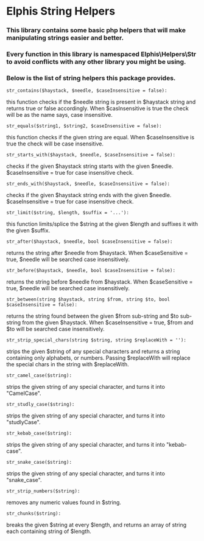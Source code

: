 # Elphis String Helpers

### This library contains some basic php helpers that will make manipulating strings easier and better.
### Every function in this library is namespaced Elphis\Helpers\Str to avoid conflicts with any other library you might be using.

### Below is the list of string helpers this package provides.
```
str_contains($haystack, $needle, $caseInsensitive = false):
```
this function checks if the $needle string is present in $haystack string and returns true or false accordingly. When $casInsensitive is true the check will be as the name says, case insensitive. 

```
str_equals($string1, $string2, $caseInsensitive = false):
```
this function checks if the given string are equal. When $caseInsensitive is true the check will be case insensitive.

```
str_starts_with($haystack, $needle, $caseInsensitive = false):
```
checks if the given $haystack string starts with the given $needle. $caseInsensitive = true for case insensitive check.

``` 
str_ends_with($haystack, $needle, $caseInsensitive = false):
```
checks if the given $haystack string ends with the given $needle. $caseInsensitive = true for case insensitive check.

``` 
str_limit($string, $length, $suffix = '...'):
```
this function limits/splice the $string at the given $length and suffixes it with the given $suffix.

``` 
str_after($haystack, $needle, bool $caseInsensitive = false):
```
returns the string after $needle from $haystack. When $caseSensitive = true, $needle will be searched case insensitively.

```
str_before($haystack, $needle, bool $caseInsensitive = false):
```
returns the string before $needle from $haystack. When $caseSensitive = true, $needle will be searched case insensitively.

``` 
str_between(string $haystack, string $from, string $to, bool $caseInsensitive = false):
```
returns the string found between the given $from sub-string and $to sub-string from the given $haystack. When $caseInsensitive = true, $from and $to will be searched case insensitively.

``` 
str_strip_special_chars(string $string, string $replaceWith = ''):
```
strips the given $string of any special characters and returns a string containing only alphabets, or numbers. Passing $replaceWith will replace the special chars in the string with $replaceWith.

```
str_camel_case($string):
```
strips the given string of any special character, and turns it into "CamelCase".

```
str_studly_case($string):
```
strips the given string of any special character, and turns it into "studlyCase".

``` 
str_kebab_case($string):
```
strips the given string of any special character, and turns it into "kebab-case".

```
str_snake_case($string):
```
strips the given string of any special character, and turns it into "snake_case".

``` 
str_strip_numbers($string):
```
removes any numeric values found in $string.

```
str_chunks($string):
```
breaks the given $string at every $length, and returns an array of string each containing string of $length.